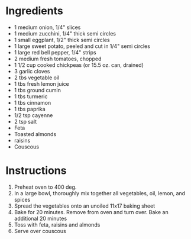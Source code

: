 # Ingredients

- 1 medium onion, 1/4" slices
- 1 medium zucchini, 1/4" thick semi circles
- 1 small eggplant, 1/2" thick semi circles
- 1 large sweet potato, peeled and cut in 1/4" semi circles
- 1 large red bell pepper, 1/4" strips
- 2 medium fresh tomatoes, chopped
- 1 1/2 cup cooked chickpeas (or 15.5 oz. can, drained)
- 3 garlic cloves
- 2 tbs vegetable oil
- 1 tbs fresh lemon juice
- 1 tbs ground cumin
- 1 tbs turmeric
- 1 tbs cinnamon
- 1 tbs paprika
- 1/2 tsp cayenne
- 2 tsp salt
- Feta
- Toasted almonds
- raisins
- Couscous

# Instructions

1. Preheat oven to 400 deg.
2. In a large bowl, thoroughly mix together all vegetables, oil, lemon, and spices
3. Spread the vegetables onto an unoiled 11x17 baking sheet
4. Bake for 20 minutes. Remove from oven and turn over. Bake an additional 20 minutes
5. Toss with feta, raisins and almonds
6. Serve over couscous
